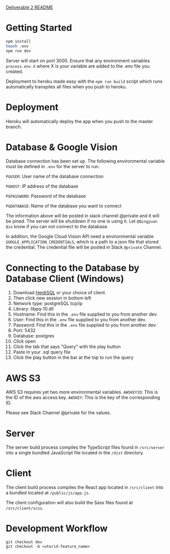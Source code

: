 [Deliverable 2 README](deliverables/deliverable-2)

# Getting Started

```bash
npm install
touch .env
npm run dev
```

Server will start on port 3000. Ensure that any environment variables `process.env.X` where X is your variable are added to the .env file you created.

Deployment to heroku made easy with the `npm run build` script which runs automatically transpiles all files when you push to heroku.

# Deployment
Heroku will automatically deploy the app when you push to the master branch. 

# Database & Google Vision
Database connection has been set up. The following environmental variable must be defined in `.env` 
for the server to run.

`PGUSER`: User name of the database connection 

`PGHOST`: IP address of the database
 
`PGPASSWORD`: Password of the database
 
`PGDATABASE`: Name of the database you want to connect

The information above will be posted in slack channel @private and it will be pined. The server will 
be shutdown if no one is using it. Let `@Qingyuan Qie` know if you can not connect to the database.

In addition, the Google Cloud Vision API need a environmental variable `GOOGLE_APPLICATION_CREDENTIALS`, which is a
path to a json file that stored the credential. The credential file will be posted in Slack `@private` Channel.

# Connecting to the Database by Database Client (Windows)

1. Download [HeidiSQL](https://www.heidisql.com/download.php) or your choice of client.
2. Then click new session in bottom left
3. Network type: postgreSQL tcp/ip
4. Library: libpq-10.dll
5. Hostname: Find this in the `.env` file supplied to you from another dev.
6. User: Find this in the `.env` file supplied to you from another dev.
7. Password: Find this in the `.env` file supplied to you from another dev.
8. Port: 5432
9. Database: postgres
10. Click open
11. Click the tab that says "Query" with the play button
12. Paste in your .sql query file
13. Click the play button in the bar at the top to run the query

# AWS S3
AWS S3 requires yet two more environmental variables.
`AWSKEYID`: This is the ID of the aws access key.
`AWSKEY`: This is the key of the corresponding ID.

Please see Slack Channel @private for the values.

# Server
The server build process compiles the TypeScript files found in `/src/server` into a single bundled JavaScript file located in the `/dist` directory.

# Client
The client build process compiles the React app located in `/src/client` into a bundled located at `/public/js/app.js`.

The client configuration will also build the Sass files found at `/src/client/scss`.

# Development Workflow
```
git checkout dev
git checkout -b <utorid-feature_name>
```
 